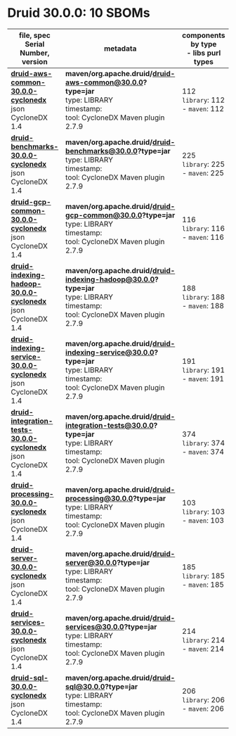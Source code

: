 Druid 30.0.0: 10 SBOMs
=======

| file, spec<br>Serial Number, version| metadata | components<br>by type<br>- libs purl types |
| ----------------------------------- | -------- | ------------------------------------------ |
| **[druid-aws-common-30.0.0-cyclonedx](maven/org.apache.druid/druid-aws-common/30.0.0/druid-aws-common-30.0.0-cyclonedx.json)**<br>json CycloneDX 1.4 | **maven/org.apache.druid/druid-aws-common@30.0.0?type=jar**<br>type: LIBRARY<br>timestamp: <br>tool: CycloneDX Maven plugin 2.7.9 | 112<br>`library`: 112 <br>- `maven`: 112  |
| **[druid-benchmarks-30.0.0-cyclonedx](maven/org.apache.druid/druid-benchmarks/30.0.0/druid-benchmarks-30.0.0-cyclonedx.json)**<br>json CycloneDX 1.4 | **maven/org.apache.druid/druid-benchmarks@30.0.0?type=jar**<br>type: LIBRARY<br>timestamp: <br>tool: CycloneDX Maven plugin 2.7.9 | 225<br>`library`: 225 <br>- `maven`: 225  |
| **[druid-gcp-common-30.0.0-cyclonedx](maven/org.apache.druid/druid-gcp-common/30.0.0/druid-gcp-common-30.0.0-cyclonedx.json)**<br>json CycloneDX 1.4 | **maven/org.apache.druid/druid-gcp-common@30.0.0?type=jar**<br>type: LIBRARY<br>timestamp: <br>tool: CycloneDX Maven plugin 2.7.9 | 116<br>`library`: 116 <br>- `maven`: 116  |
| **[druid-indexing-hadoop-30.0.0-cyclonedx](maven/org.apache.druid/druid-indexing-hadoop/30.0.0/druid-indexing-hadoop-30.0.0-cyclonedx.json)**<br>json CycloneDX 1.4 | **maven/org.apache.druid/druid-indexing-hadoop@30.0.0?type=jar**<br>type: LIBRARY<br>timestamp: <br>tool: CycloneDX Maven plugin 2.7.9 | 188<br>`library`: 188 <br>- `maven`: 188  |
| **[druid-indexing-service-30.0.0-cyclonedx](maven/org.apache.druid/druid-indexing-service/30.0.0/druid-indexing-service-30.0.0-cyclonedx.json)**<br>json CycloneDX 1.4 | **maven/org.apache.druid/druid-indexing-service@30.0.0?type=jar**<br>type: LIBRARY<br>timestamp: <br>tool: CycloneDX Maven plugin 2.7.9 | 191<br>`library`: 191 <br>- `maven`: 191  |
| **[druid-integration-tests-30.0.0-cyclonedx](maven/org.apache.druid/druid-integration-tests/30.0.0/druid-integration-tests-30.0.0-cyclonedx.json)**<br>json CycloneDX 1.4 | **maven/org.apache.druid/druid-integration-tests@30.0.0?type=jar**<br>type: LIBRARY<br>timestamp: <br>tool: CycloneDX Maven plugin 2.7.9 | 374<br>`library`: 374 <br>- `maven`: 374  |
| **[druid-processing-30.0.0-cyclonedx](maven/org.apache.druid/druid-processing/30.0.0/druid-processing-30.0.0-cyclonedx.json)**<br>json CycloneDX 1.4 | **maven/org.apache.druid/druid-processing@30.0.0?type=jar**<br>type: LIBRARY<br>timestamp: <br>tool: CycloneDX Maven plugin 2.7.9 | 103<br>`library`: 103 <br>- `maven`: 103  |
| **[druid-server-30.0.0-cyclonedx](maven/org.apache.druid/druid-server/30.0.0/druid-server-30.0.0-cyclonedx.json)**<br>json CycloneDX 1.4 | **maven/org.apache.druid/druid-server@30.0.0?type=jar**<br>type: LIBRARY<br>timestamp: <br>tool: CycloneDX Maven plugin 2.7.9 | 185<br>`library`: 185 <br>- `maven`: 185  |
| **[druid-services-30.0.0-cyclonedx](maven/org.apache.druid/druid-services/30.0.0/druid-services-30.0.0-cyclonedx.json)**<br>json CycloneDX 1.4 | **maven/org.apache.druid/druid-services@30.0.0?type=jar**<br>type: LIBRARY<br>timestamp: <br>tool: CycloneDX Maven plugin 2.7.9 | 214<br>`library`: 214 <br>- `maven`: 214  |
| **[druid-sql-30.0.0-cyclonedx](maven/org.apache.druid/druid-sql/30.0.0/druid-sql-30.0.0-cyclonedx.json)**<br>json CycloneDX 1.4 | **maven/org.apache.druid/druid-sql@30.0.0?type=jar**<br>type: LIBRARY<br>timestamp: <br>tool: CycloneDX Maven plugin 2.7.9 | 206<br>`library`: 206 <br>- `maven`: 206  |
